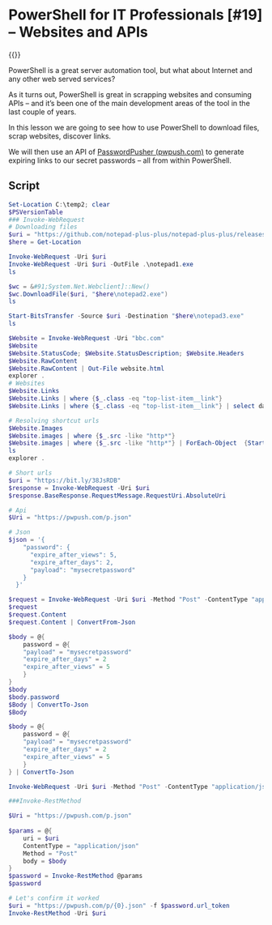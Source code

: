 # PowerShell for IT Professionals [#19] – Websites and APIs

{{<youtube dzaqNeblPF4>}}

PowerShell is a great server automation tool, but what about Internet and any other web served services?

As it turns out, PowerShell is great in scrapping websites and consuming APIs &#8211; and it&#8217;s been one of the main development areas of the tool in the last couple of years.

In this lesson we are going to see how to use PowerShell to download files, scrap websites, discover links. 

We will then use an API of [PasswordPusher (pwpush.com)][1] to generate expiring links to our secret passwords &#8211; all from within PowerShell.

## Script

```powershell
Set-Location C:\temp2; clear
$PSVersionTable
### Invoke-WebRequest
# Downloading files
$uri = "https://github.com/notepad-plus-plus/notepad-plus-plus/releases/download/v7.9.1/npp.7.9.1.Installer.x64.exe"
$here = Get-Location

Invoke-WebRequest -Uri $uri
Invoke-WebRequest -Uri $uri -OutFile .\notepad1.exe
ls

$wc = &#91;System.Net.Webclient]::New()
$wc.DownloadFile($uri, "$here\notepad2.exe")
ls

Start-BitsTransfer -Source $uri -Destination "$here\notepad3.exe"
ls

$Website = Invoke-WebRequest -Uri "bbc.com"
$Website
$Website.StatusCode; $Website.StatusDescription; $Website.Headers
$Website.RawContent 
$Website.RawContent | Out-File website.html
explorer .
# Websites
$Website.Links
$Website.Links | where {$_.class -eq "top-list-item__link"}
$Website.Links | where {$_.class -eq "top-list-item__link"} | select data-bbc-title,href

# Resolving shortcut urls
$Website.Images
$Website.images | where {$_.src -like "http*"}
$Website.images | where {$_.src -like "http*"} | ForEach-Object  {Start-BitsTransfer -Source $_.src -Destination "$($_.alt).jpg" }
ls
explorer .

# Short urls
$uri = "https://bit.ly/38JsRDB"
$response = Invoke-WebRequest -Uri $uri
$response.BaseResponse.RequestMessage.RequestUri.AbsoluteUri

# Api
$Uri = "https://pwpush.com/p.json"

# Json
$json = '{
    "password": {
      "expire_after_views": 5,
      "expire_after_days": 2,
      "payload": "mysecretpassword"
    }
  }'

$request = Invoke-WebRequest -Uri $uri -Method "Post" -ContentType "application/json" -Body $json
$request
$request.Content
$request.Content | ConvertFrom-Json

$body = @{
    password = @{
    "payload" = "mysecretpassword"
    "expire_after_days" = 2
    "expire_after_views" = 5
    }
}
$body
$body.password 
$Body | ConvertTo-Json
$Body

$body = @{
    password = @{
    "payload" = "mysecretpassword"
    "expire_after_days" = 2
    "expire_after_views" = 5
    }
} | ConvertTo-Json

Invoke-WebRequest -Uri $uri -Method "Post" -ContentType "application/json" -Body $body

###Invoke-RestMethod

$Uri = "https://pwpush.com/p.json"
 
$params = @{
    uri = $uri
    ContentType = "application/json"
    Method = "Post"
    body = $body
}
$password = Invoke-RestMethod @params
$password

# Let's confirm it worked
$uri = "https://pwpush.com/p/{0}.json" -f $password.url_token
Invoke-RestMethod -Uri $uri
```

 [1]: https://pwpush.com/

